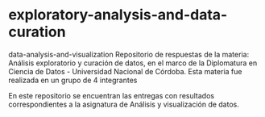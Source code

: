 # exploratory-analysis-and-data-curation
data-analysis-and-visualization
Repositorio de respuestas de la materia: Análisis exploratorio y curación de datos, en el marco de la Diplomatura en Ciencia de Datos - Universidad Nacional de Córdoba.
Esta materia fue realizada en un grupo de 4 integrantes

En este repositorio se encuentran las entregas con resultados correspondientes a la asignatura de Análisis y visualización de datos.
